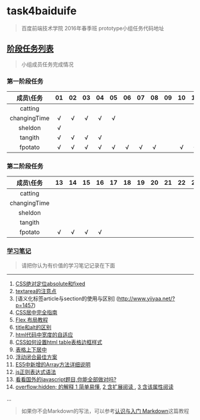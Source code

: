 # task4baiduife
> 百度前端技术学院 2016年春季班 prototype小组任务代码地址


## [阶段任务列表](http://ife.baidu.com/task/all)
> 小组成员任务完成情况

###  第一阶段任务          

| 成员\任务    | 01 | 02 | 03 | 04 | 05 | 06 | 07 | 08 | 09 | 10 | 11 | 12 |
|:------------:|:--:|:--:|:--:|:--:|:--:|:--:|:--:|:--:|:--:|:--:|:--:|:--:|
| catting      |    |    |    |    |    |    |    |    |    |    |    |    |
| changingTime | √  | √  | √  | √  | √  |    |    |    |    |    |    |    |    
| sheldon      | √  |    |    |    |    |    |    |    |    |    |    |    |
| tangith      | √  | √  | √  | √  |    |    |    |    |    |    |    |    |
| fpotato      | √  | √  | √  | √  | √  | √  | √  | √  |    | √  | √  | √  | 

###  第二阶段任务

| 成员\任务  | 13 | 14 | 15 | 16 | 17 | 18 | 19 | 20 | 21 | 22 | 23 | 24 | 25 | 26 | 27 | 28 | 29 | 30 | 31 | 32 | 33 | 34 | 35 | 36 |
|:----------:|:--:|:--:|:--:|:--:|:--:|:--:|:--:|:--:|:--:|:--:|:--:|:--:|:--:|:--:|:--:|:--:|:--:|:--:|:--:|:--:|:--:|:--:|:--:|:--:|
| catting    |    |    |    |    |    |    |    |    |    |    |    |    |    |    |    |    |    |    |    |    |    |    |    |    |
|changingTime|    |    |    |    |    |    |    |    |    |    |    |    |    |    |    |    |    |    |    |    |    |    |    |    |
| sheldon    |    |    |    |    |    |    |    |    |    |    |    |    |    |    |    |    |    |    |    |    |    |    |    |    |
| tangith    |    |    |    |    |    |    |    |    |    |    |    |    |    |    |    |    |    |    |    |    |    |    |    |    |
| fpotato    | √  | √  | √  | √  |    |    |    |    |    |    |    |    |    |    |    |    |    |    |    |    |    |    |    |    |


### [学习笔记](http://ife.baidu.com/note/all)
> 请把你认为有价值的学习笔记记录在下面


***
1. [CSS绝对定位absolute和fixed](http://ife.baidu.com/note/detail?noteId=41)
2. [textarea的注意点](http://www.monmonkey.com/rumenpian/html/textarea.html)
3. [语义化标签article与section的使用与区别] (http://www.yiiyaa.net/?p=1457)
4. [CSS居中完全指南](http://www.jianshu.com/p/2df4828adfd4)
5. [Flex 布局教程](http://www.ruanyifeng.com/blog/2015/07/flex-grammar.html?utm_source=tuicool)
6. [title和alt的区别](http://www.phpwind.net/read/2006363)
7. [html代码中宽度的自适应](http://zhidao.baidu.com/link?url=A4Uzqy5A3-Lu6oO5PiuRqeDeoOEcCReRZFcepI9pQmmhoysSFHH6wEwy1RXcaeB4FKU-JsLoHqUoKzNNkefXVtcd__PmeFg4LVQauB3h2pm)
8. [CSS如何设置html table表格边框样式]( http://www.divcss5.com/wenji/w503.shtml)
9. [表格上下居中 ](http://bbs.csdn.net/topics/360008038)
10. [浮动闭合最佳方案](http://www.daqianduan.com/3606.html)
11. [ES5中新增的Array方法详细说明](http://www.zhangxinxu.com/wordpress/2013/04/es5%E6%96%B0%E5%A2%9E%E6%95%B0%E7%BB%84%E6%96%B9%E6%B3%95/)
12. [js正则表达式语法](http://blog.csdn.net/zaifendou/article/details/5746988)
13. [看看国外的javascript题目,你能全部做对吗?](http://www.cnblogs.com/aaronjs/p/3172112.html)
14. [overflow:hidden; 的解释 1 简单易懂](http://www.pc6.com/infoview/Article_51111_all.html),
    [ 2 含扩展阅读 ](http://www.divcss5.com/rumen/r414.shtml),
    [ 3 含该属性阅读](http://www.zhangxinxu.com/wordpress/tag/overflowhidden/)

...



> 如果你不会Markdown的写法，可以参考[认识与入门 Markdown](http://sspai.com/25137)这篇教程
